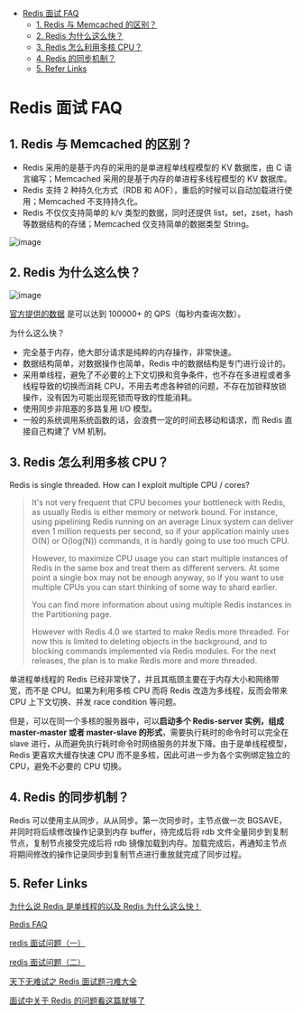 - [Redis 面试 FAQ](#redis-面试-faq)
  - [1. Redis 与 Memcached 的区别？](#1-redis-与-memcached-的区别)
  - [2. Redis 为什么这么快？](#2-redis-为什么这么快)
  - [3. Redis 怎么利用多核 CPU？](#3-redis-怎么利用多核-cpu)
  - [4. Redis 的同步机制？](#4-redis-的同步机制)
  - [5. Refer Links](#5-refer-links)

# Redis 面试 FAQ

## 1. Redis 与 Memcached 的区别？

- Redis 采用的是基于内存的采用的是单进程单线程模型的 KV 数据库，由 C 语言编写；Memcached 采用的是基于内存的单进程多线程模型的 KV 数据库。
- Redis 支持 2 种持久化方式（RDB 和 AOF），重启的时候可以自动加载进行使用；Memcached 不支持持久化。
- Redis 不仅仅支持简单的 k/v 类型的数据，同时还提供 list，set，zset，hash 等数据结构的存储；Memcached 仅支持简单的数据类型 String。

![image](http://otaivnlxc.bkt.clouddn.com/jpg/2018/10/12/ed838eae55678c60681b805a56f49a77.jpg)

## 2. Redis 为什么这么快？

![image](http://otaivnlxc.bkt.clouddn.com/jpg/2018/10/12/a956b81c077f187f3e0a63a8f53fb8ea.jpg)

[官方提供的数据](https://redis.io/topics/benchmarks) 是可以达到 100000+ 的 QPS（每秒内查询次数）。

为什么这么快？

- 完全基于内存，绝大部分请求是纯粹的内存操作，非常快速。
- 数据结构简单，对数据操作也简单，Redis 中的数据结构是专门进行设计的。
- 采用单线程，避免了不必要的上下文切换和竞争条件，也不存在多进程或者多线程导致的切换而消耗 CPU，不用去考虑各种锁的问题，不存在加锁释放锁操作，没有因为可能出现死锁而导致的性能消耗。
- 使用同步非阻塞的多路复用 I/O 模型。
- 一般的系统调用系统函数的话，会浪费一定的时间去移动和请求，而 Redis 直接自己构建了 VM 机制。

## 3. Redis 怎么利用多核 CPU？

Redis is single threaded. How can I exploit multiple CPU / cores?

> It's not very frequent that CPU becomes your bottleneck with Redis, as usually Redis is either memory or network bound. For instance, using pipelining Redis running on an average Linux system can deliver even 1 million requests per second, so if your application mainly uses O(N) or O(log(N)) commands, it is hardly going to use too much CPU.
>
> However, to maximize CPU usage you can start multiple instances of Redis in the same box and treat them as different servers. At some point a single box may not be enough anyway, so if you want to use multiple CPUs you can start thinking of some way to shard earlier.
> 
> You can find more information about using multiple Redis instances in the Partitioning page.
> 
> However with Redis 4.0 we started to make Redis more threaded. For now this is limited to deleting objects in the background, and to blocking commands implemented via Redis modules. For the next releases, the plan is to make Redis more and more threaded.

单进程单线程的 Redis 已经非常快了，并且其瓶颈主要在于内存大小和网络带宽，而不是 CPU。如果为利用多核 CPU 而将 Redis 改造为多线程，反而会带来 CPU 上下文切换、并发 race condition 等问题。

但是，可以在同一个多核的服务器中，可以**启动多个 Redis-server 实例，组成 master-master 或者 master-slave 的形式**，需要执行耗时的命令时可以完全在 slave 进行，从而避免执行耗时命令时网络服务的并发下降。由于是单线程模型，Redis 更喜欢大缓存快速 CPU 而不是多核，因此可进一步为各个实例绑定独立的 CPU，避免不必要的 CPU 切换。

## 4. Redis 的同步机制？

Redis 可以使用主从同步，从从同步。第一次同步时，主节点做一次 BGSAVE，并同时将后续修改操作记录到内存 buffer，待完成后将 rdb 文件全量同步到复制节点，复制节点接受完成后将 rdb 镜像加载到内存。加载完成后，再通知主节点将期间修改的操作记录同步到复制节点进行重放就完成了同步过程。

## 5. Refer Links

[为什么说 Redis 是单线程的以及 Redis 为什么这么快！](https://blog.csdn.net/xlgen157387/article/details/79470556)

[Redis FAQ](https://redis.io/topics/faq)

[redis 面试问题（一）](https://www.nowcoder.com/discuss/92610)

[redis 面试问题（二）](https://www.nowcoder.com/discuss/92611)

[天下无难试之 Redis 面试题刁难大全](https://zhuanlan.zhihu.com/p/32540678)

[面试中关于 Redis 的问题看这篇就够了](https://juejin.im/post/5ad6e4066fb9a028d82c4b66)